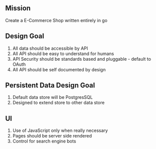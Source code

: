 Mission
---
Create a E-Commerce Shop written entirely in go

Design Goal
---
1. All data should be accessible by API
2. All API should be easy to understand for humans
3. API Security should be standards based and pluggable - default to OAuth
4. All API should be self documented by design

Persistent Data Design Goal
---
1. Default data store will be PostgresSQL
2. Designed to extend store to other data store


UI
---
1. Use of JavaScript only when really necessary
2. Pages should be server side rendered
3. Control for search engine bots
 